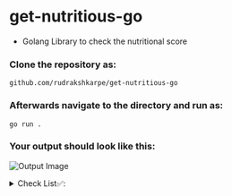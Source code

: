 # get-nutritious-go

- Golang Library to check the nutritional score

### Clone the repository as:

`github.com/rudrakshkarpe/get-nutritious-go`

### Afterwards navigate to the directory and run as:

```go run .```

### Your output should look like this:

![Output Image](src/output.png)

<details>
<summary> Check List✅: </summary>

  -  Develop custome feature for userinput
  -  Upload the Go libarary index
  -  Refactor code
</details>
